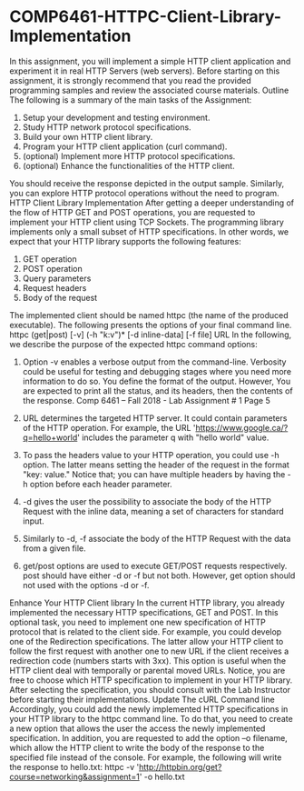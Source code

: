# COMP6461-HTTPC-Client-Library-Implementation

In this assignment, you will implement a simple HTTP client application and experiment it in real HTTP Servers (web servers). Before starting on this assignment, it is strongly recommend that you read the provided programming samples and review the associated course materials.
Outline
The following is a summary of the main tasks of the Assignment:
1. Setup your development and testing environment.
2. Study HTTP network protocol specifications.
3. Build your own HTTP client library.
4. Program your HTTP client application (curl command).
5. (optional) Implement more HTTP protocol specifications.
6. (optional) Enhance the functionalities of the HTTP client.

  
You should receive the response depicted in the output sample. Similarly, you can explore HTTP protocol operations without the need to program.
HTTP Client Library Implementation
After getting a deeper understanding of the flow of HTTP GET and POST operations, you are requested to implement your HTTP client using TCP Sockets. The programming library implements only a small subset of HTTP specifications. In other words, we expect that your HTTP library supports the following features:
1. GET operation
2. POST operation
3. Query parameters
4. Request headers
5. Body of the request

The implemented client should be named httpc (the name of the produced executable). The following presents the options of your final command line.
httpc (get|post) [-v] (-h "k:v")* [-d inline-data] [-f file] URL
In the following, we describe the purpose of the expected httpc command options:
1. Option -v enables a verbose output from the command-line. Verbosity could be useful for testing and debugging stages where you need more information to do so. You define the format of the output. However, You are expected to print all the status, and its headers, then the contents of the response.
                    Comp 6461 – Fall 2018 - Lab Assignment # 1 Page 5

2. URL determines the targeted HTTP server. It could contain parameters of the HTTP operation. For example, the URL 'https://www.google.ca/?q=hello+world' includes the parameter q with "hello world" value.
3. To pass the headers value to your HTTP operation, you could use -h option. The latter means setting the header of the request in the format "key: value." Notice that; you can have multiple headers by having the -h option before each header parameter.
4. -d gives the user the possibility to associate the body of the HTTP Request with the inline data, meaning a set of characters for standard input.
5. Similarly to -d, -f associate the body of the HTTP Request with the data from a given file.
6. get/post options are used to execute GET/POST requests respectively. post should have either -d or -f but not both. However, get option should not used with the options -d or -f.

Enhance Your HTTP Client library
In the current HTTP library, you already implemented the necessary HTTP specifications, GET and POST. In this optional task, you need to implement one new specification of HTTP protocol that is related to the client side. For example, you could develop one of the Redirection specifications. The latter allow your HTTP client to follow the first request with another one to new URL if the client receives a redirection code (numbers starts with 3xx). This option is useful when the HTTP client deal with temporally or parental moved URLs. Notice, you are free to choose which HTTP specification to implement in your HTTP library. After selecting the specification, you should consult with the Lab Instructor before starting their implementations.
Update The cURL Command line
Accordingly, you could add the newly implemented HTTP specifications in your HTTP library to the httpc command line. To do that, you need to create a new option that allows the user the access the newly implemented specification. In addition, you are requested to add the option –o filename, which allow the HTTP client to write the body of the response to the specified file instead of the console. For example, the following will write the response to hello.txt:
httpc -v 'http://httpbin.org/get?course=networking&assignment=1' -o hello.txt
